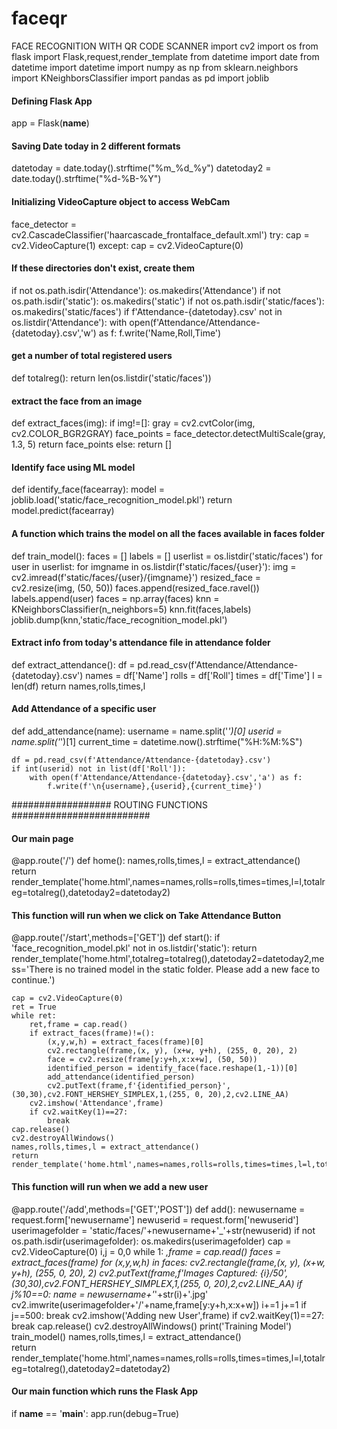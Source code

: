 # faceqr
FACE RECOGNITION WITH QR CODE SCANNER
import cv2
import os
from flask import Flask,request,render_template
from datetime import date
from datetime import datetime
import numpy as np
from sklearn.neighbors import KNeighborsClassifier
import pandas as pd
import joblib

#### Defining Flask App
app = Flask(__name__)


#### Saving Date today in 2 different formats
datetoday = date.today().strftime("%m_%d_%y")
datetoday2 = date.today().strftime("%d-%B-%Y")


#### Initializing VideoCapture object to access WebCam
face_detector = cv2.CascadeClassifier('haarcascade_frontalface_default.xml')
try:
    cap = cv2.VideoCapture(1)
except:
    cap = cv2.VideoCapture(0)


#### If these directories don't exist, create them
if not os.path.isdir('Attendance'):
    os.makedirs('Attendance')
if not os.path.isdir('static'):
    os.makedirs('static')
if not os.path.isdir('static/faces'):
    os.makedirs('static/faces')
if f'Attendance-{datetoday}.csv' not in os.listdir('Attendance'):
    with open(f'Attendance/Attendance-{datetoday}.csv','w') as f:
        f.write('Name,Roll,Time')


#### get a number of total registered users
def totalreg():
    return len(os.listdir('static/faces'))


#### extract the face from an image
def extract_faces(img):
    if img!=[]:
        gray = cv2.cvtColor(img, cv2.COLOR_BGR2GRAY)
        face_points = face_detector.detectMultiScale(gray, 1.3, 5)
        return face_points
    else:
        return []

#### Identify face using ML model
def identify_face(facearray):
    model = joblib.load('static/face_recognition_model.pkl')
    return model.predict(facearray)


#### A function which trains the model on all the faces available in faces folder
def train_model():
    faces = []
    labels = []
    userlist = os.listdir('static/faces')
    for user in userlist:
        for imgname in os.listdir(f'static/faces/{user}'):
            img = cv2.imread(f'static/faces/{user}/{imgname}')
            resized_face = cv2.resize(img, (50, 50))
            faces.append(resized_face.ravel())
            labels.append(user)
    faces = np.array(faces)
    knn = KNeighborsClassifier(n_neighbors=5)
    knn.fit(faces,labels)
    joblib.dump(knn,'static/face_recognition_model.pkl')


#### Extract info from today's attendance file in attendance folder
def extract_attendance():
    df = pd.read_csv(f'Attendance/Attendance-{datetoday}.csv')
    names = df['Name']
    rolls = df['Roll']
    times = df['Time']
    l = len(df)
    return names,rolls,times,l


#### Add Attendance of a specific user
def add_attendance(name):
    username = name.split('_')[0]
    userid = name.split('_')[1]
    current_time = datetime.now().strftime("%H:%M:%S")
    
    df = pd.read_csv(f'Attendance/Attendance-{datetoday}.csv')
    if int(userid) not in list(df['Roll']):
        with open(f'Attendance/Attendance-{datetoday}.csv','a') as f:
            f.write(f'\n{username},{userid},{current_time}')


################## ROUTING FUNCTIONS #########################

#### Our main page
@app.route('/')
def home():
    names,rolls,times,l = extract_attendance()    
    return render_template('home.html',names=names,rolls=rolls,times=times,l=l,totalreg=totalreg(),datetoday2=datetoday2) 


#### This function will run when we click on Take Attendance Button
@app.route('/start',methods=['GET'])
def start():
    if 'face_recognition_model.pkl' not in os.listdir('static'):
        return render_template('home.html',totalreg=totalreg(),datetoday2=datetoday2,mess='There is no trained model in the static folder. Please add a new face to continue.') 

    cap = cv2.VideoCapture(0)
    ret = True
    while ret:
        ret,frame = cap.read()
        if extract_faces(frame)!=():
            (x,y,w,h) = extract_faces(frame)[0]
            cv2.rectangle(frame,(x, y), (x+w, y+h), (255, 0, 20), 2)
            face = cv2.resize(frame[y:y+h,x:x+w], (50, 50))
            identified_person = identify_face(face.reshape(1,-1))[0]
            add_attendance(identified_person)
            cv2.putText(frame,f'{identified_person}',(30,30),cv2.FONT_HERSHEY_SIMPLEX,1,(255, 0, 20),2,cv2.LINE_AA)
        cv2.imshow('Attendance',frame)
        if cv2.waitKey(1)==27:
            break
    cap.release()
    cv2.destroyAllWindows()
    names,rolls,times,l = extract_attendance()    
    return render_template('home.html',names=names,rolls=rolls,times=times,l=l,totalreg=totalreg(),datetoday2=datetoday2) 


#### This function will run when we add a new user
@app.route('/add',methods=['GET','POST'])
def add():
    newusername = request.form['newusername']
    newuserid = request.form['newuserid']
    userimagefolder = 'static/faces/'+newusername+'_'+str(newuserid)
    if not os.path.isdir(userimagefolder):
        os.makedirs(userimagefolder)
    cap = cv2.VideoCapture(0)
    i,j = 0,0
    while 1:
        _,frame = cap.read()
        faces = extract_faces(frame)
        for (x,y,w,h) in faces:
            cv2.rectangle(frame,(x, y), (x+w, y+h), (255, 0, 20), 2)
            cv2.putText(frame,f'Images Captured: {i}/50',(30,30),cv2.FONT_HERSHEY_SIMPLEX,1,(255, 0, 20),2,cv2.LINE_AA)
            if j%10==0:
                name = newusername+'_'+str(i)+'.jpg'
                cv2.imwrite(userimagefolder+'/'+name,frame[y:y+h,x:x+w])
                i+=1
            j+=1
        if j==500:
            break
        cv2.imshow('Adding new User',frame)
        if cv2.waitKey(1)==27:
            break
    cap.release()
    cv2.destroyAllWindows()
    print('Training Model')
    train_model()
    names,rolls,times,l = extract_attendance()    
    return render_template('home.html',names=names,rolls=rolls,times=times,l=l,totalreg=totalreg(),datetoday2=datetoday2) 


#### Our main function which runs the Flask App
if __name__ == '__main__':
    app.run(debug=True)
